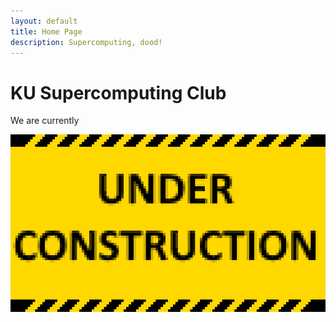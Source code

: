 ```yaml
---
layout: default
title: Home Page
description: Supercomputing, dood!
---
```

<a href="header.html"> </a>
<h1>KU Supercomputing Club</h1>
We are currently

![IMAGE](/assets/UNDER_CONSTRUCTION.png)

